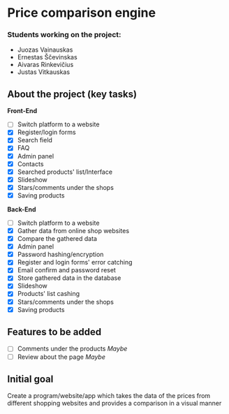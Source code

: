 # Price comparison engine
### Students working on the project: 
- Juozas Vainauskas
- Ernestas Ščevinskas
- Aivaras Rinkevičius
- Justas Vitkauskas
## About the project (key tasks)
**Front-End**
- [ ] Switch platform to a website
- [x] Register/login forms
- [x] Search field
- [x] FAQ
- [x] Admin panel
- [x] Contacts
- [x] Searched products' list/Interface
- [x] Slideshow
- [x] Stars/comments under the shops
- [x] Saving products

**Back-End**
- [ ] Switch platform to a website
- [x] Gather data from online shop websites
- [x] Compare the gathered data
- [x] Admin panel
- [x] Password hashing/encryption
- [x] Register and login forms' error catching
- [x] Email confirm and password reset
- [x] Store gathered data in the database
- [x] Slideshow
- [x] Products' list cashing
- [x] Stars/comments under the shops
- [x] Saving products

## Features to be added
- [ ] Comments under the products *Maybe*
- [ ] Review about the page *Maybe*

## Initial goal
Create a program/website/app which takes the data of the prices from different shopping websites and provides a comparison in a visual manner
